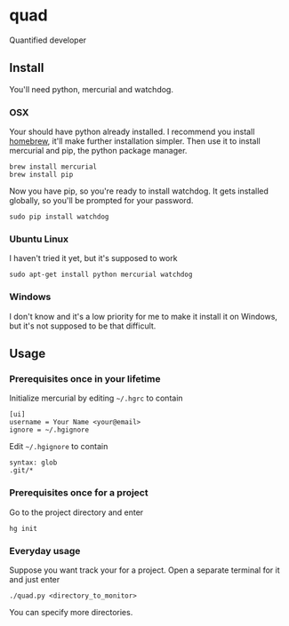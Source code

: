 # quad

Quantified developer

## Install

You'll need python, mercurial and watchdog.

### OSX

Your should have python already installed.  I recommend you install
[homebrew][homebrew], it'll make further installation simpler.  Then use it to
install mercurial and pip, the python package manager.

    brew install mercurial
    brew install pip

Now you have pip, so you're ready to install watchdog.  It gets installed
globally, so you'll be prompted for your password.

    sudo pip install watchdog

  [homebrew]: http://brew.sh/

### Ubuntu Linux

I haven't tried it yet, but it's supposed to work

    sudo apt-get install python mercurial watchdog

### Windows

I don't know and it's a low priority for me to make it install it on Windows,
but it's not supposed to be that difficult.

## Usage

### Prerequisites once in your lifetime

Initialize mercurial by editing `~/.hgrc` to contain

    [ui]
    username = Your Name <your@email>
    ignore = ~/.hgignore

Edit `~/.hgignore` to contain

    syntax: glob
    .git/*

### Prerequisites once for a project

Go to the project directory and enter

    hg init

### Everyday usage

Suppose you want track your for a project.
Open a separate terminal for it and just enter

    ./quad.py <directory_to_monitor>

You can specify more directories.
